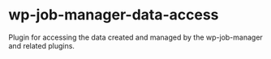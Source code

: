 # wp-job-manager-data-access
Plugin for accessing the data created and managed by the wp-job-manager and related plugins.
